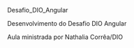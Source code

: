 Desafio_DIO_Angular

Desenvolvimento do Desafio DIO Angular 

Aula ministrada por Nathalia Corrêa/DIO

